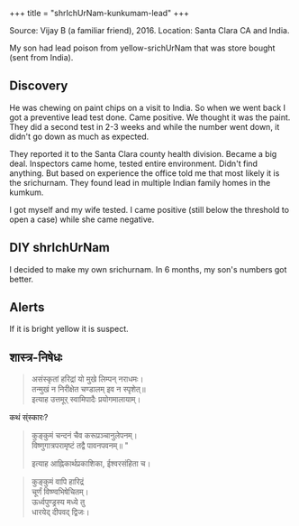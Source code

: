 +++
title = "shrIchUrNam-kunkumam-lead"
+++

Source: Vijay B (a familiar friend), 2016. Location: Santa Clara CA and India.

My son had lead poison from yellow-srichUrNam that was store bought (sent from India). 

## Discovery
He was chewing on paint chips on a visit to India. So when we went back I got a preventive lead test done. Came positive. We thought it was the paint. They did a second test in 2-3 weeks and while the number went down, it didn't go down as much as expected. 

They reported it to the Santa Clara county health division. Became a big deal. Inspectors came home, tested entire environment. Didn't find anything. But based on experience the office told me that most likely it is the srichurnam. They found lead in multiple Indian family homes in the kumkum.

I got myself and my wife tested. I came positive (still below the threshold to open a case) while she came negative. 

## DIY shrIchUrNam
I decided to make my own srichurnam. In 6 months, my son's numbers got better.

## Alerts
If it is bright yellow it is suspect.

## शास्त्र-निषेधः
> असंस्कृतां हरिद्रां यो मुखे लिम्पन् नराधमः।  
> तन्मुखं न निरीक्षेत चण्डालम् इव न स्पृशेत्॥  
इत्याह उत्तमूर् स्वामिपादैः प्रयोगमालायाम्।

कथं स्ंस्कारः? 

> कुङ्कुमं चन्दनं चैव करूप्रञ्चानुलेपनम्।  
> विष्णुगात्रपरामृष्टं तद्वै पावनपवनम्॥ " 
> 
> इत्याह आह्निकार्थप्रकाशिका, ईश्वरसंहिता च।

> कुङ्कुमं वापि हारिद्रं  
> चूर्णं विष्ण्वभिषेचितम्।  
> ऊर्ध्वपुण्ड्रस्य मध्ये तु    
> धारयेद् दीपवद् द्विजः।  

